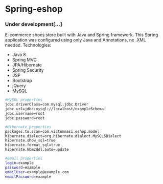 # Spring-eshop
### Under development[...] 
E-commerce shoes store built with Java and Spring framework. This Spring application was configured using only Java and Annotations, no .XML needed. Technologies:
* Java 8
* Spring MVC
* JPA/Hibernate
* Spring Security
* JSP
* Bootstrap
* jQuery
* MySQL

```sh
#MySQL properties
jdbc.driverClass=com.mysql.jdbc.Driver	
jdbc.url=jdbc:mysql://localhost/exampleSchema		
jdbc.username=root		
jdbc.password=root

#Hibernate properties
packages.to.scan=com.victommasi.eshop.model		
hibernate.dialect=org.hibernate.dialect.MySQL5Dialect	
hibernate.show_sql=true		
hibernate.format_sql=true		
hibernate.hbm2ddl.auto=update  		

#Email properties
login=example		
password=example		
emailUser=example@example.com		
emailPassword=example	
```



